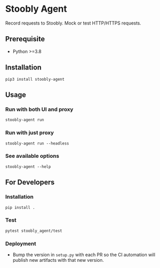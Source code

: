 # Stoobly Agent

Record requests to Stoobly. Mock or test HTTP/HTTPS requests.

## Prerequisite

- Python >=3.8

## Installation

```
pip3 install stoobly-agent
```

## Usage

### Run with both UI and proxy

```
stoobly-agent run
```

### Run with just proxy

```
stoobly-agent run --headless
```

### See available options

```
stoobly-agent --help
```

## For Developers

### Installation

```
pip install .
```

### Test

```
pytest stoobly_agent/test
```

### Deployment

- Bump the version in `setup.py` with each PR so the CI automation will publish new artifacts with that new version.

